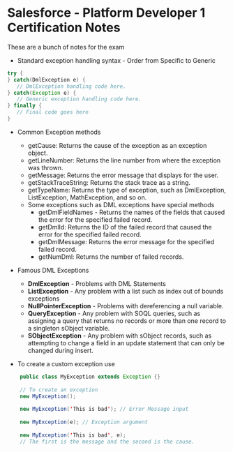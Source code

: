 # Salesforce - Platform Developer 1 Certification Notes

These are a bunch of notes for the exam

 * Standard exception handling syntax - Order from Specific to Generic
 
 ```java
 try {
 } catch(DmlException e) {
 	// DmlException handling code here.
 } catch(Exception e) {
 	// Generic exception handling code here.
 } finally {
 	// Final code goes here
 }
 ```
 
 * Common Exception methods
 	* getCause: Returns the cause of the exception as an exception object.
	* getLineNumber: Returns the line number from where the exception was thrown.
	* getMessage: Returns the error message that displays for the user.
	* getStackTraceString: Returns the stack trace as a string.
	* getTypeName: Returns the type of exception, such as DmlException, ListException, MathException, and so on.
	* Some exceptions such as DML exceptions have special methods
		* getDmlFieldNames - Returns the names of the fields that caused the error for the specified failed record.
		* getDmlId: Returns the ID of the failed record that caused the error for the specified failed record.
		* getDmlMessage: Returns the error message for the specified failed record.
		* getNumDml: Returns the number of failed records.
 
 * Famous DML Exceptions
 	* **DmlException** - Problems with DML Statements
 	* **ListException** - Any problem with a list such as index out of bounds exceptions
 	* **NullPointerException** - Problems with dereferencing a null variable.
 	* **QueryException** - Any problem with SOQL queries, such as assigning a query that returns no records or more than one record to a singleton sObject variable.
 	* **SObjectException** - Any problem with sObject records, such as attempting to change a field in an update statement that can only be changed during insert.

* To create a custom exception use
```java
	public class MyException extends Exception {}
    
    // To create an exception
    new MyException();
    
    new MyException('This is bad'); // Error Message input
    
    new MyException(e); // Exception argument
    
    new MyException('This is bad', e); 
    // The first is the message and the second is the cause.
```